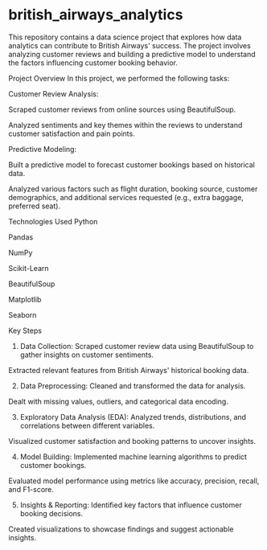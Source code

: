 # british_airways_analytics

This repository contains a data science project that explores how data analytics can contribute to British Airways' success. The project involves analyzing customer reviews and building a predictive model to understand the factors influencing customer booking behavior.

Project Overview
In this project, we performed the following tasks:

Customer Review Analysis:

Scraped customer reviews from online sources using BeautifulSoup.

Analyzed sentiments and key themes within the reviews to understand customer satisfaction and pain points.

Predictive Modeling:

Built a predictive model to forecast customer bookings based on historical data.

Analyzed various factors such as flight duration, booking source, customer demographics, and additional services requested (e.g., extra baggage, preferred seat).

Technologies Used
Python

Pandas

NumPy

Scikit-Learn

BeautifulSoup

Matplotlib

Seaborn

Key Steps
1. Data Collection:
Scraped customer review data using BeautifulSoup to gather insights on customer sentiments.

Extracted relevant features from British Airways' historical booking data.

2. Data Preprocessing:
Cleaned and transformed the data for analysis.

Dealt with missing values, outliers, and categorical data encoding.

3. Exploratory Data Analysis (EDA):
Analyzed trends, distributions, and correlations between different variables.

Visualized customer satisfaction and booking patterns to uncover insights.

4. Model Building:
Implemented machine learning algorithms to predict customer bookings.

Evaluated model performance using metrics like accuracy, precision, recall, and F1-score.

5. Insights & Reporting:
Identified key factors that influence customer booking decisions.

Created visualizations to showcase findings and suggest actionable insights.
